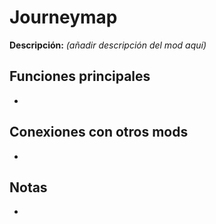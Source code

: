 # Journeymap

**Descripción:** *(añadir descripción del mod aquí)*

## Funciones principales
- 

## Conexiones con otros mods
- 

## Notas
- 
